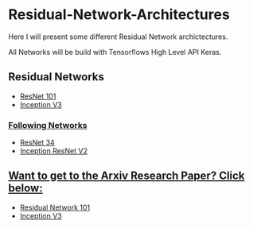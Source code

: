# Residual-Network-Architectures

<p>Here I will present some different Residual Network archictectures.</p>
<p>All Networks will be build with Tensorflows High Level API Keras.</p>

## Residual Networks

- <a href="https://github.com/JanMarcelKezmann/Residual-Network-Architectures/tree/master/ResNet%20101" strong> ResNet 101</strong>
- <a href="https://github.com/JanMarcelKezmann/Residual-Network-Architectures/tree/master/Inception%20V3" strong> Inception V3</strong>


### Following Networks

- ResNet 34
- Inception ResNet V2

## Want to get to the Arxiv Research Paper? Click below:

- <a href="https://arxiv.org/pdf/1512.03385.pdf" target="_blank">Residual Network 101</a>
- <a href="https://arxiv.org/pdf/1512.00567.pdf">Inception V3</a>
